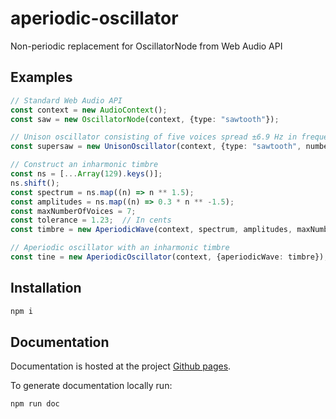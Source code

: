 # aperiodic-oscillator
Non-periodic replacement for OscillatorNode from Web Audio API

## Examples
```typescript
// Standard Web Audio API
const context = new AudioContext();
const saw = new OscillatorNode(context, {type: "sawtooth"});

// Unison oscillator consisting of five voices spread ±6.9 Hz in frequency.
const supersaw = new UnisonOscillator(context, {type: "sawtooth", numberOfVoices: 5, spread: 6.9});

// Construct an inharmonic timbre
const ns = [...Array(129).keys()];
ns.shift();
const spectrum = ns.map((n) => n ** 1.5);
const amplitudes = ns.map((n) => 0.3 * n ** -1.5);
const maxNumberOfVoices = 7;
const tolerance = 1.23;  // In cents
const timbre = new AperiodicWave(context, spectrum, amplitudes, maxNumberOfVoices, tolerance);

// Aperiodic oscillator with an inharmonic timbre
const tine = new AperiodicOscillator(context, {aperiodicWave: timbre});
```

## Installation ##
```bash
npm i
```

## Documentation ##
Documentation is hosted at the project [Github pages](https://xenharmonic-devs.github.io/aperiodic-oscillator).

To generate documentation locally run:
```bash
npm run doc
```
